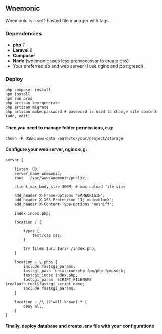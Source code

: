 ## Wnemonic
Wnemonic is a self-hosted file manager with tags.

### Dependencies
- **php** 7
- **Laravel** 6
- **Composer**
- **Node** (wnemonic uses less preprocessor to create css)
- Your preferred db and web server (I use nginx and postgresql)

### Deploy
	php composer install
	npm install
	npm run prod 
	php artisan key:generate
	php artisan migrate
	php artisan make:password # password is used to change site content (add, edit)

#### Then you need to manage folder permissions, e.g:
	chown -R USER:www-data /path/to/your/project/storage 
	
#### Configure your web server, nginx e.g:

```
server {

	listen  80;
	server_name wnemonic;
	root   /var/www/wnemonic/public;

	client_max_body_size 300M; # max upload file size

	add_header X-Frame-Options "SAMEORIGIN";
	add_header X-XSS-Protection "1; mode=block";
	add_header X-Content-Type-Options "nosniff";

	index index.php;

	location / {
	
		types {
			text/css css;
		}
		
		try_files $uri $uri/ /index.php;
	}

	location ~ \.php$ {
		include fastcgi_params;
		fastcgi_pass  unix:/run/php-fpm/php-fpm.sock;
		fastcgi_index index.php;
		fastcgi_param  SCRIPT_FILENAME $realpath_root$fastcgi_script_name;
		include fastcgi_params;
	}

	location ~ /\.(?!well-known).* {
		deny all;
	}
}
```

#### Finally, deploy database and create .env file with your configurations
